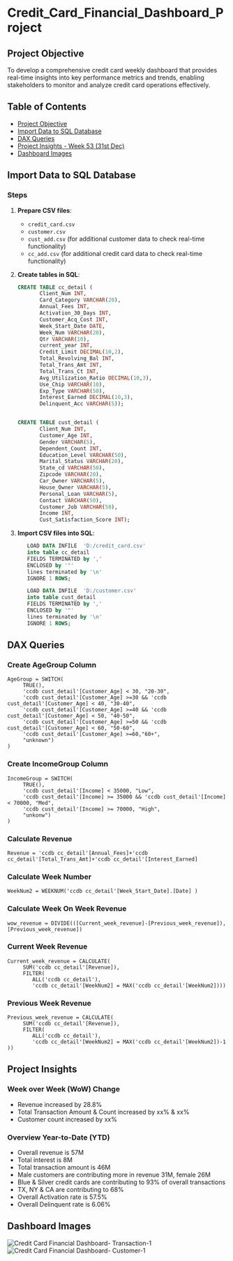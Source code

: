 # Credit_Card_Financial_Dashboard_Project


## Project Objective
To develop a comprehensive credit card weekly dashboard that provides real-time insights into key performance metrics and trends, enabling stakeholders to monitor and analyze credit card operations effectively.

## Table of Contents
- [Project Objective](#project-objective)
- [Import Data to SQL Database](#import-data-to-sql-database)
- [DAX Queries](#dax-queries)
- [Project Insights - Week 53 (31st Dec)](#project-insights)
- [Dashboard Images](#dashboard-images)

## Import Data to SQL Database

### Steps
1. **Prepare CSV files**:
   - `credit_card.csv`
   - `customer.csv`
   - `cust_add.csv` (for additional customer data to check real-time functionality)
   - `cc_add.csv` (for additional credit card data to check real-time functionality)

2. **Create tables in SQL**:
   ```sql
   CREATE TABLE cc_detail (
          Client_Num INT,
          Card_Category VARCHAR(20),
          Annual_Fees INT,
          Activation_30_Days INT,
          Customer_Acq_Cost INT,
          Week_Start_Date DATE,
          Week_Num VARCHAR(20),
          Qtr VARCHAR(10),
          current_year INT,
          Credit_Limit DECIMAL(10,2),
          Total_Revolving_Bal INT,
          Total_Trans_Amt INT,
          Total_Trans_Ct INT,
          Avg_Utilization_Ratio DECIMAL(10,3),
          Use_Chip VARCHAR(10),
          Exp_Type VARCHAR(50),
          Interest_Earned DECIMAL(10,3),
          Delinquent_Acc VARCHAR(5));


   CREATE TABLE cust_detail (
          Client_Num INT,
          Customer_Age INT,
          Gender VARCHAR(5),
          Dependent_Count INT,
          Education_Level VARCHAR(50),
          Marital_Status VARCHAR(20),
          State_cd VARCHAR(50),
          Zipcode VARCHAR(20),
          Car_Owner VARCHAR(5),
          House_Owner VARCHAR(5),
          Personal_Loan VARCHAR(5),
          Contact VARCHAR(50),
          Customer_Job VARCHAR(50),
          Income INT,
          Cust_Satisfaction_Score INT);
   ```
3. **Import CSV files into SQL**:

   ```sql
      LOAD DATA INFILE  'D:/credit_card.csv'
      into table cc_detail
      FIELDS TERMINATED by ','
      ENCLOSED by '"'
      lines terminated by '\n'
      IGNORE 1 ROWS;

      LOAD DATA INFILE  'D:/customer.csv'
      into table cust_detail
      FIELDS TERMINATED by ','
      ENCLOSED by '"'
      lines terminated by '\n'
      IGNORE 1 ROWS;
   ```

## DAX Queries

### Create AgeGroup Column
```dax
AgeGroup = SWITCH(
     TRUE(),
     'ccdb cust_detail'[Customer_Age] < 30, "20-30",
     'ccdb cust_detail'[Customer_Age] >=30 && 'ccdb cust_detail'[Customer_Age] < 40, "30-40",
     'ccdb cust_detail'[Customer_Age] >=40 && 'ccdb cust_detail'[Customer_Age] < 50, "40-50",
     'ccdb cust_detail'[Customer_Age] >=50 && 'ccdb cust_detail'[Customer_Age] < 60, "50-60",
     'ccdb cust_detail'[Customer_Age] >=60,"60+",
     "unknown")
)
```

### Create IncomeGroup Column
```dax
IncomeGroup = SWITCH(
     TRUE(),
     'ccdb cust_detail'[Income] < 35000, "Low",
     'ccdb cust_detail'[Income] >= 35000 && 'ccdb cust_detail'[Income] < 70000, "Med",
     'ccdb cust_detail'[Income] >= 70000, "High",
     "unkonw")
)
```

### Calculate Revenue
```dax
Revenue = 'ccdb cc_detail'[Annual_Fees]+'ccdb cc_detail'[Total_Trans_Amt]+'ccdb cc_detail'[Interest_Earned]
```

### Calculate Week Number
```dax
WeekNum2 = WEEKNUM('ccdb cc_detail'[Week_Start_Date].[Date] )
```

### Calculate Week On Week Revenue
```dax
wow_revenue = DIVIDE(([Current_week_revenue]-[Previous_week_revenue]), [Previous_week_revenue])
```

### Current Week Revenue
```dax
Current_week_revenue = CALCULATE(
     SUM('ccdb cc_detail'[Revenue]),
     FILTER(
        ALL('ccdb cc_detail'),
        'ccdb cc_detail'[WeekNum2] = MAX('ccdb cc_detail'[WeekNum2])))
```

### Previous Week Revenue
```dax
Previous_week_revenue = CALCULATE(
     SUM('ccdb cc_detail'[Revenue]),
     FILTER(
        ALL('ccdb cc_detail'),
        'ccdb cc_detail'[WeekNum2] = MAX('ccdb cc_detail'[WeekNum2])-1 ))
```

## Project Insights
### Week over Week (WoW) Change
- Revenue increased by 28.8%
- Total Transaction Amount & Count increased by xx% & xx%
- Customer count increased by xx%

### Overview Year-to-Date (YTD)
- Overall revenue is 57M
- Total interest is 8M
- Total transaction amount is 46M
- Male customers are contributing more in revenue 31M, female 26M
- Blue & Silver credit cards are contributing to 93% of overall transactions
- TX, NY & CA are contributing to 68%
- Overall Activation rate is 57.5%
- Overall Delinquent rate is 6.06%

## Dashboard Images
![Credit Card Financial Dashboard- Transaction-1](https://github.com/user-attachments/assets/61de07f7-b76b-4406-9c3c-8aa772a82f44)
![Credit Card Financial Dashboard- Customer-1](https://github.com/user-attachments/assets/8e724bde-67d3-407d-ad53-b66bdb980e45)
